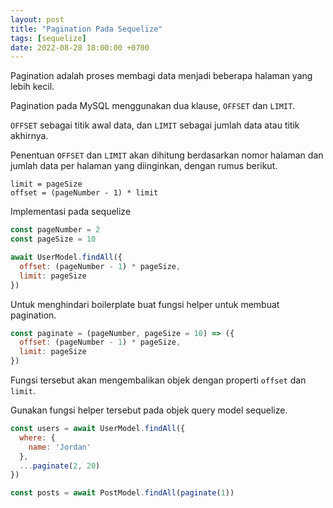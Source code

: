 ```yaml
---
layout: post
title: "Pagination Pada Sequelize"
tags: [sequelize]
date: 2022-08-28 18:00:00 +0700
---
```


Pagination adalah proses membagi data menjadi beberapa halaman yang lebih kecil.

Pagination pada MySQL menggunakan dua klause, `OFFSET` dan `LIMIT`.

`OFFSET` sebagai titik awal data, dan `LIMIT` sebagai jumlah data atau titik akhirnya.

Penentuan `OFFSET` dan `LIMIT` akan dihitung berdasarkan nomor halaman dan jumlah data per halaman yang diinginkan, dengan rumus berikut.

```
limit = pageSize
offset = (pageNumber - 1) * limit
```

Implementasi pada sequelize

```js
const pageNumber = 2
const pageSize = 10

await UserModel.findAll({
  offset: (pageNumber - 1) * pageSize,
  limit: pageSize
})
```

Untuk menghindari boilerplate buat fungsi helper untuk membuat pagination.

```js
const paginate = (pageNumber, pageSize = 10) => ({
  offset: (pageNumber - 1) * pageSize,
  limit: pageSize
})
```

Fungsi tersebut akan mengembalikan objek dengan properti `offset` dan `limit`.

Gunakan fungsi helper tersebut pada objek query model sequelize.

```js
const users = await UserModel.findAll({
  where: {
    name: 'Jordan'
  },
  ...paginate(2, 20)
})

const posts = await PostModel.findAll(paginate(1))